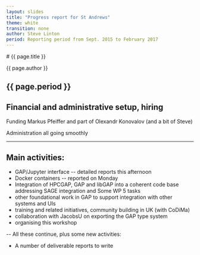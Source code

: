 ```yaml
---
layout: slides
title: "Progress report for St Andrews"
theme: white
transition: none
author: Steve Linton
period: Reporting period from Sept. 2015 to February 2017
---
```


<section data-markdown data-separator="^---\n" data-separator-vertical="^--\n">
# {{ page.title }}

{{ page.author }}

{{ page.period }}
---
## Financial and administrative setup, hiring

Funding Markus Pfeiffer and part of Olexandr Konovalov (and a bit of Steve)

Administration all going smoothly

---
## Main activities:

* GAP/Jupyter interface -- detailed reports this afternoon
* Docker containers -- reported on Monday
* Integration of HPCGAP, GAP and libGAP into a coherent code base addressing SAGE integration
  and Some WP 5 tasks
* other foundational work in GAP to support integration with other systems and UIs
* training and related initiatives, community building in UK (with
CoDiMa)
* collaboration with JacobsU on exporting the GAP type system
* organising this workshop

--
All these continue, plus some new activities:
* A number of deliverable reports to write



</section>
